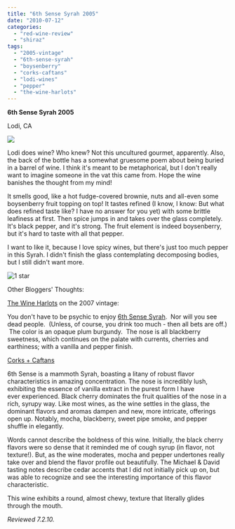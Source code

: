 ```yaml
---
title: "6th Sense Syrah 2005"
date: "2010-07-12"
categories:
  - "red-wine-review"
  - "shiraz"
tags:
  - "2005-vintage"
  - "6th-sense-syrah"
  - "boysenberry"
  - "corks-caftans"
  - "lodi-wines"
  - "pepper"
  - "the-wine-harlots"
---
```


**6th Sense Syrah 2005**

Lodi, CA

![](http://www.rebeccagomezfarrell.com/gourmez/photos/6thsensesyrah.jpg)

Lodi does wine? Who knew? Not this uncultured gourmet, apparently. Also, the back of the bottle has a somewhat gruesome poem about being buried in a barrel of wine. I think it's meant to be metaphorical, but I don't really want to imagine someone in the vat this came from. Hope the wine banishes the thought from my mind!

It smells good, like a hot fudge-covered brownie, nuts and all-even some boysenberry fruit topping on top! It tastes refined (I know, I know: But what does refined taste like? I have no answer for you yet) with some brittle leafiness at first. Then spice jumps in and takes over the glass completely. It's black pepper, and it's strong. The fruit element is indeed boysenberry, but it's hard to taste with all that pepper.

I want to like it, because I love spicy wines, but there's just too much pepper in this Syrah. I didn't finish the glass contemplating decomposing bodies, but I still didn't want more.




<div class="caption">

![1 star](http://s3.amazonaws.com/thegourmez-wpmedia/2009/04/rating_olive1.gif "rating_olive1")</div>
  Other Bloggers' Thoughts:

[The Wine Harlots](http://wineharlots.com/wordpress/?p=3503) on the 2007 vintage:

You don't have to be psychic to enjoy [6th Sense Syrah](http://www.lodivineyards.com/).  Nor will you see dead people.  (Unless, of course, you drink too much - then all bets are off.)  The color is an opaque plum burgundy.  The nose is all blackberry sweetness, which continues on the palate with currents, cherries and earthiness; with a vanilla and pepper finish.

[Corks + Caftans](http://corksandcaftans.wordpress.com/2009/04/02/2005-michael-and-david-family-of-wines-6th-sense-syrah-lodi-ca/)

6th Sense is a mammoth Syrah, boasting a litany of robust flavor characteristics in amazing concentration. The nose is incredibly lush, exhibiting the essence of vanilla extract in the purest form I have ever experienced. Black cherry dominates the fruit qualities of the nose in a rich, syrupy way. Like most wines, as the wine settles in the glass, the dominant flavors and aromas dampen and new, more intricate, offerings open up. Notably, mocha, blackberry, sweet pipe smoke, and pepper shuffle in elegantly.

Words cannot describe the boldness of this wine. Initially, the black cherry flavors were so dense that it reminded me of cough syrup (in flavor, not texture!). But, as the wine moderates, mocha and pepper undertones really take over and blend the flavor profile out beautifully. The Michael & David tasting notes describe cedar accents that I did not initially pick up on, but was able to recognize and see the interesting importance of this flavor characteristic.

This wine exhibits a round, almost chewy, texture that literally glides through the mouth.

_Reviewed 7.2.10._
